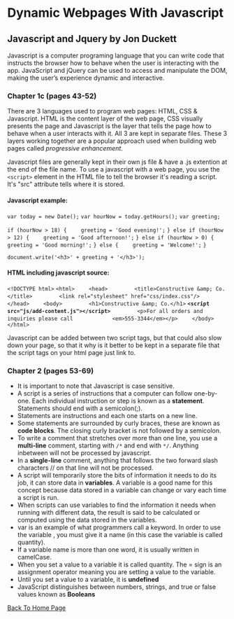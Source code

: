 # Dynamic Webpages With Javascript
## Javascript and Jquery by Jon Duckett
Javascript is a computer programing language that you can write code that instructs the browser how to behave when the user is interacting with the app. JavaScript and jQuery can be used to access and manipulate the DOM, making the user’s experience dynamic and interactive.
### Chapter 1c (pages 43-52)
There are 3 languages used to program web pages: HTML, CSS & Javascript. HTML is the content layer of the web page, CSS visually presents the page and Javascript is the layer that tells the page how to behave when a user interacts with it. All 3 are kept in separate files. These 3 layers working together are a popular approach used when building web pages called *progressive enhancement*.

Javascript files are generally kept in their own js file & have a .js extention at the end of the file name. To use a javascript with a web page, you use the `<script>` element in the HTML file to tell the browser it's reading a script. It's "src" attribute tells where it is stored.

#### Javascript example:

`var today = new Date();`
`var hourNow = today.getHours();`
`var greeting;`

`if (hourNow > 18) {`
`    greeting = 'Good evening!';`
`} else if (hourNow > 12) {`
`    greeting = 'Good afternoon!';`
`} else if (hourNow > 0) {`
`    greeting = 'Good morning!';`
`} else {`
`    greeting = 'Welcome!';`
`}`

`document.write('<h3>' + greeting + '</h3>');`

#### HTML including javascript source:

`<!DOCTYPE html>`
`<html>`
`    <head>`
`        <title>Constructive &amp; Co.</title>`
`        <link rel="stylesheet" href="css/index.css"/>`
`    </head>`
`    <body>`
`        <h1>Constructive &amp; Co.</h1>`
        **`<script src="js/add-content.js"></script>`**
`        <p>For all orders and inquiries please call`
`            <em>555-3344</em></p>`
`    </body>`
`</html>`


Javascript can be added between two script tags, but that could also slow down your page, so that it why is it better to be kept in a separate file that the script tags on your html page just link to.

### Chapter 2 (pages 53-69)
- It is important to note that Javascript is case sensitive. 
- A script is a series of instructions that a computer can follow one-by-one. Each individual instruction or step is known as a **statement**. Statements should end with a semicolon(;).
- Statements are instructions and each one starts on a new line. 
- Some statements are surrounded by curly braces, these are known as **code blocks**. The closing curly bracket is not followed by a semicolon. 
- To write a comment that stretches over more than one line, you use a **multi-line** comment, starting with `/*` and end with `*/`. Anything inbetween will not be processed by javascript.
- In a **single-line** comment, anything that follows the two forward slash characters // on that line will not be processed.
- A script will temporarily store the bits of information it needs to do its job, it can store data in **variables**. A variable is a good name for this concept because data stored in  a variable can change or vary each time a script is run. 
- When scripts can use variables to find the information it needs when running with different data, the result is said to be calculated or computed using the data stored in the variables.
- var is an example of what programmers call a keyword. In order to use the variable , you must give it a name (in this case the variable is called quantity).
- If a variable name is more than one word, it is usually written in camelCase.
- When you set a value to a variable it is called quantity. The = sign is an assignment operator meaning you are setting a value to the variable. 
- Until you set a value to a variable, it is **undefined**
- JavaScript distinguishes between numbers, strings, and true or false values known as **Booleans**

[Back To Home Page](/README.md)